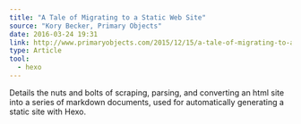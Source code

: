 ```yaml
---
title: "A Tale of Migrating to a Static Web Site"
source: "Kory Becker, Primary Objects"
date: 2016-03-24 19:31
link: http://www.primaryobjects.com/2015/12/15/a-tale-of-migrating-to-a-static-web-site/
type: Article
tool:
  - hexo
---
```

Details the nuts and bolts of scraping, parsing, and converting an html site into a series of markdown documents, used for automatically generating a static site with Hexo.

